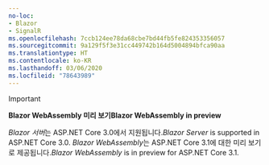 ```yaml
---
no-loc:
- Blazor
- SignalR
ms.openlocfilehash: 7ccb124ee78da68cbe7bd44fb5fe824353356057
ms.sourcegitcommit: 9a129f5f3e31cc449742b164d5004894bfca90aa
ms.translationtype: HT
ms.contentlocale: ko-KR
ms.lasthandoff: 03/06/2020
ms.locfileid: "78643989"
---
```

> [!IMPORTANT]
> <span data-ttu-id="6f6de-101">**Blazor WebAssembly 미리 보기**</span><span class="sxs-lookup"><span data-stu-id="6f6de-101">**Blazor WebAssembly in preview**</span></span>
>
> <span data-ttu-id="6f6de-102">*Blazor 서버*는 ASP.NET Core 3.0에서 지원됩니다.</span><span class="sxs-lookup"><span data-stu-id="6f6de-102">*Blazor Server* is supported in ASP.NET Core 3.0.</span></span> <span data-ttu-id="6f6de-103">*Blazor WebAssembly*는 ASP.NET Core 3.1에 대한 미리 보기로 제공됩니다.</span><span class="sxs-lookup"><span data-stu-id="6f6de-103">*Blazor WebAssembly* is in preview for ASP.NET Core 3.1.</span></span>
